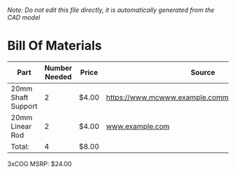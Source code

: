 ###### Note: Do not edit this file directly, it is automatically generated from the CAD model 
# Bill Of Materials 
 |Part|Number Needed|Price|Source| 
 |----|----------|-----|-----|
|20mm Shaft Support|2|$4.00|https://www.mcwww.example.commaster.com/62645k42|
|20mm Linear Rod|2|$4.00|www.example.com|
|Total: |4|$8.00| |

 3xCOG MSRP: $24.00